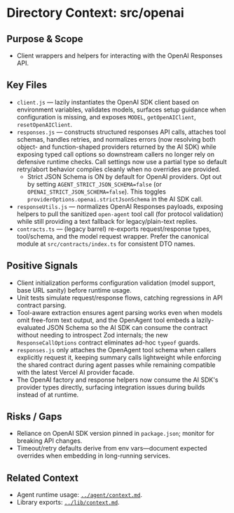 # Directory Context: src/openai

## Purpose & Scope

- Client wrappers and helpers for interacting with the OpenAI Responses API.

## Key Files

- `client.js` — lazily instantiates the OpenAI SDK client based on environment variables, validates models, surfaces setup guidance when configuration is missing, and exposes `MODEL`, `getOpenAIClient`, `resetOpenAIClient`.
- `responses.js` — constructs structured responses API calls, attaches tool schemas, handles retries, and normalizes errors (now resolving both object- and function-shaped providers returned by the AI SDK) while exposing typed call options so downstream callers no longer rely on defensive runtime checks. Call settings now use a partial type so default retry/abort behavior compiles cleanly when no overrides are provided.
  - Strict JSON Schema is ON by default for OpenAI providers. Opt out by setting `AGENT_STRICT_JSON_SCHEMA=false` (or `OPENAI_STRICT_JSON_SCHEMA=false`). This toggles `providerOptions.openai.strictJsonSchema` in the AI SDK call.
- `responseUtils.js` — normalizes OpenAI Responses payloads, exposing helpers to pull the sanitized `open-agent` tool call (for protocol validation) while still providing a text fallback for legacy/plain-text replies.
- `contracts.ts` — (legacy barrel) re-exports request/response types, tool/schema, and the model request wrapper. Prefer the canonical module at `src/contracts/index.ts` for consistent DTO names.

## Positive Signals

- Client initialization performs configuration validation (model support, base URL sanity) before runtime usage.
- Unit tests simulate request/response flows, catching regressions in API contract parsing.
- Tool-aware extraction ensures agent parsing works even when models omit free-form text output, and the OpenAgent tool embeds a lazily-evaluated JSON Schema so the AI SDK can consume the contract without needing to introspect Zod internals; the new `ResponseCallOptions` contract eliminates ad-hoc `typeof` guards.
- `responses.js` only attaches the OpenAgent tool schema when callers explicitly request it, keeping summary calls lightweight while enforcing the shared contract during agent passes while remaining compatible with the latest Vercel AI provider facade.
- The OpenAI factory and response helpers now consume the AI SDK's provider types directly, surfacing integration issues during builds instead of at runtime.

## Risks / Gaps

- Reliance on OpenAI SDK version pinned in `package.json`; monitor for breaking API changes.
- Timeout/retry defaults derive from env vars—document expected overrides when embedding in long-running services.

## Related Context

- Agent runtime usage: [`../agent/context.md`](../agent/context.md).
- Library exports: [`../lib/context.md`](../lib/context.md).
